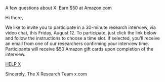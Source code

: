 A few questions about X: Earn $50 at Amazon.com

Hi there,

We like to invite you to participate in a 30-minute research interview, via video chat, this Friday, August 12. To participate, just click the link below and follow the instructions to choose a time slot. If selected, you'll receive an email from one of our researchers confirming your interview time. Participants will receive $50 Amazon gift cards upon completion of the interview.

[HELP X]()

Sincerely,
The X Research Team
x.com
